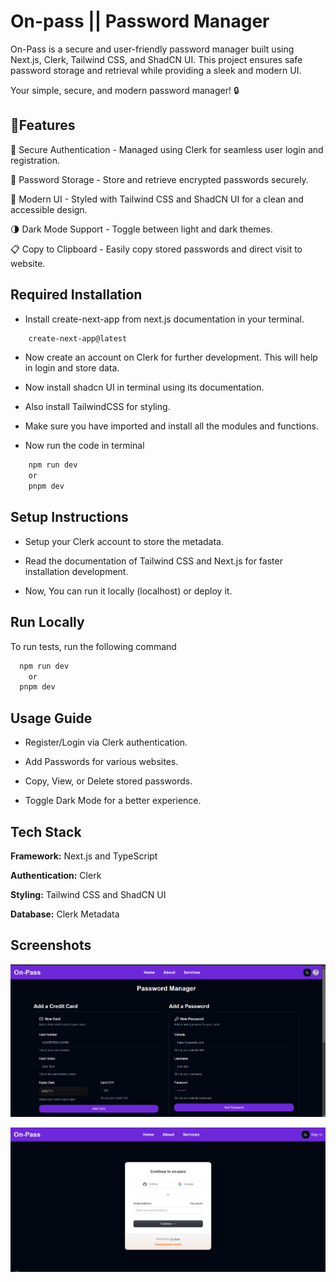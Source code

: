 
# On-pass || Password Manager
On-Pass is a secure and user-friendly password manager built using Next.js, Clerk, Tailwind CSS, and ShadCN UI. This project ensures safe password storage and retrieval while providing a sleek and modern UI.

Your simple, secure, and modern password manager! 🔒


## 🚀Features
🔐 Secure Authentication - Managed using Clerk for seamless user login and registration.

🔑 Password Storage - Store and retrieve encrypted passwords securely.

🎨 Modern UI - Styled with Tailwind CSS and ShadCN UI for a clean and accessible design.

🌗 Dark Mode Support - Toggle between light and dark themes.

📋 Copy to Clipboard - Easily copy stored passwords and direct visit to website.



## Required Installation
- Install create-next-app from next.js documentation in your terminal.
```bash
    create-next-app@latest
 ```
- Now create an account on Clerk for further development. This will help in login and store data.

- Now install shadcn UI in terminal using its documentation.

- Also install TailwindCSS for styling.

- Make sure you have imported and install all the modules and functions.

- Now run the code in terminal 
``` bash
    npm run dev 
    or 
    pnpm dev
 ```


## Setup Instructions

- Setup your Clerk account to store the metadata.

- Read the documentation of Tailwind CSS and Next.js for faster installation development.

- Now, You can run it locally (localhost) or deploy it.


## Run Locally

To run tests, run the following command

```bash
  npm run dev
    or 
  pnpm dev
```


## Usage Guide
- Register/Login via Clerk authentication.

- Add Passwords for various websites.

- Copy, View, or Delete stored passwords.

- Toggle Dark Mode for a better experience.




## Tech Stack

**Framework:** Next.js and TypeScript

**Authentication:** Clerk

**Styling:** Tailwind CSS and ShadCN UI

**Database:** Clerk Metadata


## Screenshots

![App Screenshot](https://raw.githubusercontent.com/ritesh025/on-pass/refs/heads/master/Screenshot%202025-02-14%20175118.png)

![App Screenshot](https://raw.githubusercontent.com/ritesh025/on-pass/refs/heads/master/Screenshot%202025-02-14%20175206.png)

